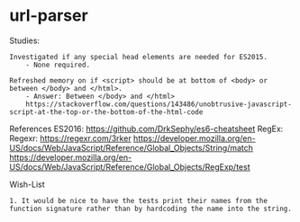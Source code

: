 # url-parser

Studies:

	Investigated if any special head elements are needed for ES2015.
		- None required.

	Refreshed memory on if <script> should be at bottom of <body> or between </body> and </html>.
		- Answer: Between </body> and </html>
		https://stackoverflow.com/questions/143486/unobtrusive-javascript-script-at-the-top-or-the-bottom-of-the-html-code


References
	ES2016: https://github.com/DrkSephy/es6-cheatsheet
	RegEx:
		Regexr: https://regexr.com/3rker
		https://developer.mozilla.org/en-US/docs/Web/JavaScript/Reference/Global_Objects/String/match
		https://developer.mozilla.org/en-US/docs/Web/JavaScript/Reference/Global_Objects/RegExp/test


Wish-List

	1. It would be nice to have the tests print their names from the function signature rather than by hardcoding the name into the string.

